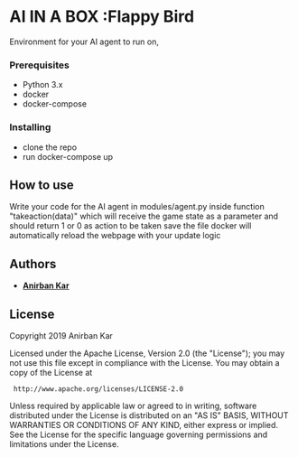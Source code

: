 # AI IN A BOX :Flappy Bird
Environment for your AI agent to run on,

### Prerequisites
* Python 3.x
* docker
* docker-compose

### Installing
* clone the repo
* run docker-compose up


## How to use

Write your code for the AI agent in modules/agent.py inside function "takeaction(data)" which will receive the game state as a parameter and should return 1 or 0  as action to be taken
save the file docker will automatically reload the webpage with your update logic

## Authors

* **[Anirban Kar](http://thecodacus.com/author/admin/)**

## License

Copyright 2019 Anirban Kar

 Licensed under the Apache License, Version 2.0 (the "License");
 you may not use this file except in compliance with the License.
 You may obtain a copy of the License at

     http://www.apache.org/licenses/LICENSE-2.0

 Unless required by applicable law or agreed to in writing, software
 distributed under the License is distributed on an "AS IS" BASIS,
 WITHOUT WARRANTIES OR CONDITIONS OF ANY KIND, either express or implied.
 See the License for the specific language governing permissions and
 limitations under the License.
